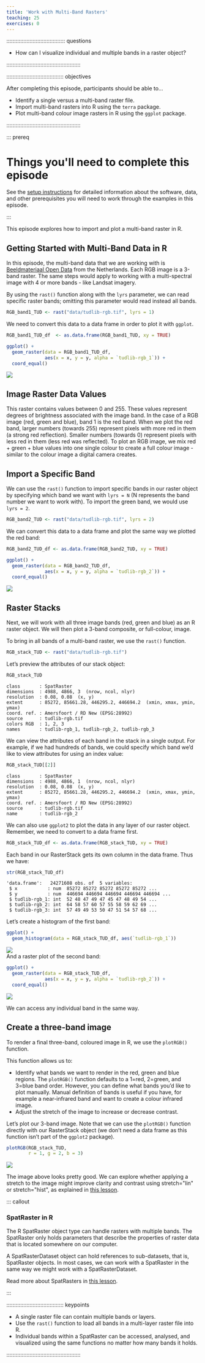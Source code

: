 ```yaml
---
title: 'Work with Multi-Band Rasters'
teaching: 25
exercises: 0
---
```




:::::::::::::::::::::::::::::::::::::: questions 

- How can I visualize individual and multiple bands in a raster object?

::::::::::::::::::::::::::::::::::::::::::::::::

::::::::::::::::::::::::::::::::::::: objectives

After completing this episode, participants should be able to…

- Identify a single versus a multi-band raster file.
- Import multi-band rasters into R using the `terra` package.
- Plot multi-band colour image rasters in R using the `ggplot` package.

::::::::::::::::::::::::::::::::::::::::::::::::

::: prereq

# Things you'll need to complete this episode

See the [setup instructions](../learners/setup.md) for detailed information about the software, data, and other prerequisites you will need to work through the examples in this episode.

<!-- This lesson uses the `terra` package in particular. If you have not installed it yet, do so by running `install.packages("terra")` before loading it with `library(terra)`. -->

:::

<!-- We introduced multi-band raster data in an [earlier lesson]().  -->
This episode explores how to import and plot a multi-band raster in R.

## Getting Started with Multi-Band Data in R

In this episode, the multi-band data that we are working with is [Beeldmateriaal Open Data](https://opendata.beeldmateriaal.nl/) from the Netherlands. Each RGB image is a 3-band raster. The same steps would apply to working with a multi-spectral image with 4 or more bands - like Landsat imagery.

By using the `rast()` function along with the `lyrs` parameter, we can read specific raster bands; omitting this parameter would read instead all bands.


```r
RGB_band1_TUD <- rast("data/tudlib-rgb.tif", lyrs = 1)
```

We need to convert this data to a data frame in order to plot it with `ggplot`.

```r
RGB_band1_TUD_df  <- as.data.frame(RGB_band1_TUD, xy = TRUE)

ggplot() +
  geom_raster(data = RGB_band1_TUD_df,
              aes(x = x, y = y, alpha = `tudlib-rgb_1`)) + 
  coord_equal()
```

<img src="fig/17-work-with-multi-band-rasters-rendered-unnamed-chunk-2-1.png" style="display: block; margin: auto;" />

## Image Raster Data Values

This raster contains values between 0 and 255. These values represent degrees of brightness associated with the image band. In the case of a RGB image (red, green and blue), band 1 is the red band. When we plot the red band, larger numbers (towards 255) represent pixels with more red in them (a strong red reflection). Smaller numbers (towards 0) represent pixels with less red in them (less red was reflected). To plot an RGB image, we mix red + green + blue values into one single colour to create a full colour image - similar to the colour image a digital camera creates.

## Import a Specific Band

We can use the `rast()` function to import specific bands in our raster object by specifying which band we want with `lyrs = N` (N represents the band number we want to work with). To import the green band, we would use `lyrs = 2`.


```r
RGB_band2_TUD <- rast("data/tudlib-rgb.tif", lyrs = 2)
```

We can convert this data to a data frame and plot the same way we plotted the red band:

```r
RGB_band2_TUD_df <- as.data.frame(RGB_band2_TUD, xy = TRUE)

ggplot() +
  geom_raster(data = RGB_band2_TUD_df,
              aes(x = x, y = y, alpha = `tudlib-rgb_2`)) + 
  coord_equal() 
```

<img src="fig/17-work-with-multi-band-rasters-rendered-unnamed-chunk-4-1.png" style="display: block; margin: auto;" />

## Raster Stacks

Next, we will work with all three image bands (red, green and blue) as an R raster object. We will then plot a 3-band composite, or full-colour, image.

To bring in all bands of a multi-band raster, we use the `rast()` function.

```r
RGB_stack_TUD <- rast("data/tudlib-rgb.tif")
```

Let’s preview the attributes of our stack object:

```r
RGB_stack_TUD
```

```{.output}
class       : SpatRaster 
dimensions  : 4988, 4866, 3  (nrow, ncol, nlyr)
resolution  : 0.08, 0.08  (x, y)
extent      : 85272, 85661.28, 446295.2, 446694.2  (xmin, xmax, ymin, ymax)
coord. ref. : Amersfoort / RD New (EPSG:28992) 
source      : tudlib-rgb.tif 
colors RGB  : 1, 2, 3 
names       : tudlib-rgb_1, tudlib-rgb_2, tudlib-rgb_3 
```
We can view the attributes of each band in the stack in a single output. For example, if we had hundreds of bands, we could specify which band we’d like to view attributes for using an index value:

```r
RGB_stack_TUD[[2]]
```

```{.output}
class       : SpatRaster 
dimensions  : 4988, 4866, 1  (nrow, ncol, nlyr)
resolution  : 0.08, 0.08  (x, y)
extent      : 85272, 85661.28, 446295.2, 446694.2  (xmin, xmax, ymin, ymax)
coord. ref. : Amersfoort / RD New (EPSG:28992) 
source      : tudlib-rgb.tif 
name        : tudlib-rgb_2 
```
We can also use `ggplot2` to plot the data in any layer of our raster object. Remember, we need to convert to a data frame first.


```r
RGB_stack_TUD_df <- as.data.frame(RGB_stack_TUD, xy = TRUE)
```

Each band in our RasterStack gets its own column in the data frame. Thus we have:

```r
str(RGB_stack_TUD_df)
```

```{.output}
'data.frame':	24271608 obs. of  5 variables:
 $ x           : num  85272 85272 85272 85272 85272 ...
 $ y           : num  446694 446694 446694 446694 446694 ...
 $ tudlib-rgb_1: int  52 48 47 49 47 45 47 48 49 54 ...
 $ tudlib-rgb_2: int  64 58 57 60 57 55 58 59 62 69 ...
 $ tudlib-rgb_3: int  57 49 49 53 50 47 51 54 57 68 ...
```
Let’s create a histogram of the first band:

```r
ggplot() +
  geom_histogram(data = RGB_stack_TUD_df, aes(`tudlib-rgb_1`))
```

<img src="fig/17-work-with-multi-band-rasters-rendered-unnamed-chunk-10-1.png" style="display: block; margin: auto;" />
And a raster plot of the second band:

```r
ggplot() +
  geom_raster(data = RGB_stack_TUD_df,
              aes(x = x, y = y, alpha = `tudlib-rgb_2`)) + 
  coord_equal()
```

<img src="fig/17-work-with-multi-band-rasters-rendered-unnamed-chunk-11-1.png" style="display: block; margin: auto;" />

We can access any individual band in the same way.

## Create a three-band image

To render a final three-band, coloured image in R, we use the `plotRGB()` function.

This function allows us to:

- Identify what bands we want to render in the red, green and blue regions. The `plotRGB()` function defaults to a 1=red, 2=green, and 3=blue band order. However, you can define what bands you’d like to plot manually. Manual definition of bands is useful if you have, for example a near-infrared band and want to create a colour infrared image.
- Adjust the stretch of the image to increase or decrease contrast.

Let’s plot our 3-band image. Note that we can use the `plotRGB()` function directly with our RasterStack object (we don’t need a data frame as this function isn’t part of the `ggplot2` package).


```r
plotRGB(RGB_stack_TUD,
        r = 1, g = 2, b = 3)
```

<img src="fig/17-work-with-multi-band-rasters-rendered-unnamed-chunk-12-1.png" style="display: block; margin: auto;" />

The image above looks pretty good. We can explore whether applying a stretch to the image might improve clarity and contrast using stretch="lin" or stretch="hist", as explained in [this lesson](https://datacarpentry.org/r-raster-vector-geospatial/instructor/05-raster-multi-band-in-r.html#create-a-three-band-image).

::: callout

### SpatRaster in R

The R SpatRaster object type can handle rasters with multiple bands. The SpatRaster only holds parameters that describe the properties of raster data that is located somewhere on our computer.

A SpatRasterDataset object can hold references to sub-datasets, that is, SpatRaster objects. In most cases, we can work with a SpatRaster in the same way we might work with a SpatRasterDataset.

Read more about SpatRasters in [this lesson](https://datacarpentry.org/r-raster-vector-geospatial/instructor/05-raster-multi-band-in-r.html#spatraster-in-r).

:::

::::::::::::::::::::::::::::::::::::: keypoints 

- A single raster file can contain multiple bands or layers.
- Use the `rast()` function to load all bands in a multi-layer raster file into R.
- Individual bands within a SpatRaster can be accessed, analysed, and visualized using the same functions no matter how many bands it holds.

::::::::::::::::::::::::::::::::::::::::::::::::


